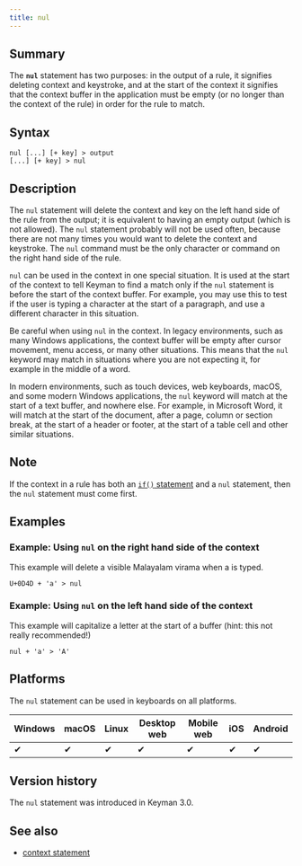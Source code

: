 ```yaml
---
title: nul
---
```


## Summary

The **`nul`** statement has two purposes: in the output of a rule, it
signifies deleting context and keystroke, and at the start of the
context it signifies that the context buffer in the application must be
empty (or no longer than the context of the rule) in order for the rule
to match.

## Syntax

``` keyman
nul [...] [+ key] > output
[...] [+ key] > nul
```

## Description

The `nul` statement will delete the context and key on the left hand
side of the rule from the output; it is equivalent to having an empty
output (which is not allowed). The `nul` statement probably will not be
used often, because there are not many times you would want to delete
the context and keystroke. The `nul` command must be the only character
or command on the right hand side of the rule.

`nul` can be used in the context in one special situation. It is used at
the start of the context to tell Keyman to find a match only if the
`nul` statement is before the start of the context buffer. For example,
you may use this to test if the user is typing a character at the start
of a paragraph, and use a different character in this situation.

Be careful when using `nul` in the context. In legacy environments, such
as many Windows applications, the context buffer will be empty after
cursor movement, menu access, or many other situations. This means that
the `nul` keyword may match in situations where you are not expecting
it, for example in the middle of a word.

In modern environments, such as touch devices, web keyboards, macOS, and
some modern Windows applications, the `nul` keyword will match at the
start of a text buffer, and nowhere else. For example, in Microsoft
Word, it will match at the start of the document, after a page, column
or section break, at the start of a header or footer, at the start of a
table cell and other similar situations.

## Note

If the context in a rule has both an [`if()` statement](if) and a `nul`
statement, then the `nul` statement must come first.

## Examples

### Example: Using `nul` on the right hand side of the context

This example will delete a visible Malayalam virama when a is typed.

``` keyman
U+0D4D + 'a' > nul
```

### Example: Using `nul` on the left hand side of the context

This example will capitalize a letter at the start of a buffer (hint:
this not really recommended!)

``` keyman
nul + 'a' > 'A'
```

## Platforms

The `nul` statement can be used in keyboards on all platforms.

| Windows | macOS | Linux | Desktop web | Mobile web | iOS | Android |
|---------|-------|-------|-------------|------------|-----|---------|
| ✔       | ✔     | ✔     | ✔           | ✔          | ✔   | ✔       |

## Version history

The `nul` statement was introduced in Keyman 3.0.

## See also

-   [context statement](../reference/context)

